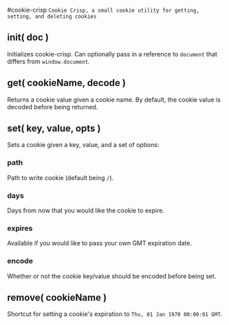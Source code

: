 #cookie-crisp
`Cookie Crisp, a small cookie utility for getting, setting, and deleting cookies`

## init( doc )
Initializes cookie-crisp. Can optionally pass in a reference to `document` that differs from `window.document`.

## get( cookieName, decode )
Returns a cookie value given a cookie name. By default, the cookie value is decoded before being returned.

## set( key, value, opts )
Sets a cookie given a key, value, and a set of options:

### path
Path to write cookie (default being `/`).

### days
Days from now that you would like the cookie to expire.

### expires
Available if you would like to pass your own GMT expiration date.

### encode
Whether or not the cookie key/value should be encoded before being set.

## remove( cookieName )
Shortcut for setting a cookie's expiration to `Thu, 01 Jan 1970 00:00:01 GMT`.
